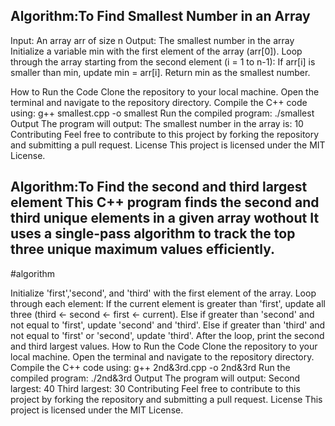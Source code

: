 ## Algorithm:To Find Smallest Number in an Array
Input: An array arr of size n Output: The smallest number in the array Initialize a variable min with the first element of the array (arr[0]). Loop through the array starting from the second element (i = 1 to n-1): If arr[i] is smaller than min, update min = arr[i]. Return min as the smallest number.

How to Run the Code
Clone the repository to your local machine.
Open the terminal and navigate to the repository directory.
Compile the C++ code using:
 g++ smallest.cpp -o smallest
Run the compiled program:
./smallest
Output
The program will output:
The smallest number in the array is: 10
Contributing
Feel free to contribute to this project by forking the
repository and submitting a pull request.
License
This project is licensed under the MIT License.

## Algorithm:To Find the second and third largest element This C++ program finds the second and third unique elements in a given array wothout It uses a single-pass algorithm to track the top three unique maximum values efficiently.

#algorithm

Initialize 'first','second', and 'third' with the first element of the array.
Loop through each element:
If the current element is greater than 'first', update all three (third ← second ← first ← current).
Else if greater than 'second' and not equal to 'first', update 'second' and 'third'.
Else if greater than 'third' and not equal to 'first' or 'second', update 'third'.
After the loop, print the second and third largest values. How to Run the Code Clone the repository to your local machine. Open the terminal and navigate to the repository directory. Compile the C++ code using: g++ 2nd&3rd.cpp -o 2nd&3rd Run the compiled program: ./2nd&3rd Output The program will output: Second largest: 40 Third largest: 30 Contributing Feel free to contribute to this project by forking the repository and submitting a pull request. License This project is licensed under the MIT License.
